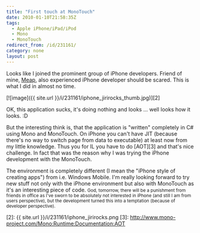 ```yaml
---
title: "First touch at MonoTouch"
date: 2010-01-10T21:58:35Z
tags:
  - Apple iPhone/iPad/iPod
  - Mono
  - MonoTouch
redirect_from: /id/231161/
category: none
layout: post
---
```

Looks like I joined the prominent group of iPhone developers. Friend of mine, [Meap][1], also experienced iPhone developer should be scared. This is what I did in almost no time.

[![image]({{ site.url }}/i/231161/iphone_jirirocks_thumb.jpg)][2]

OK, this application sucks, it's doing nothing and looks ... well looks how it looks. :D

But the interesting think is, that the application is "written" completely in C# using Mono and MonoTouch. On iPhone you can't have JIT (because there's no way to switch page from data to executable) at least now from my little knowledge. Thus you for IL you have to do [AOT][3] and that's nice challenge. In fact that was the reason why I was trying the iPhone development with the MonoTouch.

The environment is completely different (I mean the "iPhone style of creating apps") from i.e. Windows Mobile. I'm really looking forward to try new stuff not only with the iPhone environment but also with MonoTouch as it's an interesting piece of code. <small>God, tomorrow, there will be a punishment from friends in office as I've sworn to be absolutely not interested in iPhone (and still I am from users perspective), but the development turned this into a temptation (because of developer perspective).</small>

[1]: http://meap.cz
[2]: {{ site.url }}/i/231161/iphone_jirirocks.png
[3]: http://www.mono-project.com/Mono:Runtime:Documentation:AOT